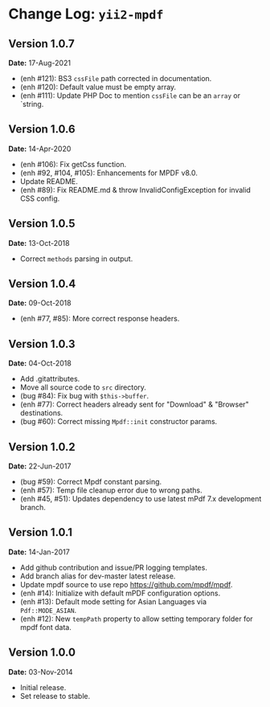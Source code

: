 Change Log: `yii2-mpdf`
=======================

## Version 1.0.7

**Date:** 17-Aug-2021

- (enh #121): BS3 `cssFile` path corrected in documentation.
- (enh #120): Default value must be empty array.
- (enh #111): Update PHP Doc to mention `cssFile` can be an `array` or `string.

## Version 1.0.6

**Date:** 14-Apr-2020

- (enh #106): Fix getCss function.
- (enh #92, #104, #105): Enhancements for MPDF v8.0.
- Update README.
- (enh #89): Fix README.md & throw InvalidConfigException for invalid CSS config.

## Version 1.0.5

**Date:** 13-Oct-2018

- Correct `methods` parsing in output.

## Version 1.0.4

**Date:** 09-Oct-2018

- (enh #77, #85): More correct response headers.

## Version 1.0.3

**Date:** 04-Oct-2018

- Add .gitattributes.
- Move all source code to `src` directory.
- (bug #84): Fix bug with `$this->buffer`.
- (enh #77): Correct headers already sent for "Download" & "Browser" destinations.
- (bug #60): Correct missing `Mpdf::init` constructor params.

## Version 1.0.2

**Date:** 22-Jun-2017

- (bug #59): Correct Mpdf constant parsing.
- (enh #57): Temp file cleanup error due to wrong paths.
- (enh #45, #51): Updates dependency to use latest mPdf 7.x development branch.

## Version 1.0.1

**Date:** 14-Jan-2017

- Add github contribution and issue/PR logging templates.
- Add branch alias for dev-master latest release.
- Update mpdf source to use repo https://github.com/mpdf/mpdf.
- (enh #14): Initialize with default mPDF configuration options.
- (enh #13): Default mode setting for Asian Languages via `Pdf::MODE_ASIAN`.
- (enh #12): New `tempPath` property to allow setting temporary folder for mpdf font data.

## Version 1.0.0

**Date:** 03-Nov-2014

- Initial release.
- Set release to stable.